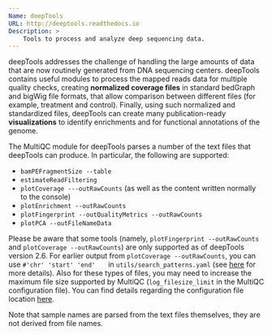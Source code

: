 ```yaml
---
Name: deepTools
URL: http://deeptools.readthedocs.io
Description: >
    Tools to process and analyze deep sequencing data.
---
```


deepTools addresses the challenge of handling the large amounts of data that are now routinely generated from DNA sequencing centers. deepTools contains useful modules to process the mapped reads data for multiple quality checks, creating **normalized coverage files** in standard bedGraph and bigWig file formats, that allow comparison between different files (for example, treatment and control). Finally, using such normalized and standardized files, deepTools can create many publication-ready **visualizations** to identify enrichments and for functional annotations of the genome.

The MultiQC module for deepTools parses a number of the text files that deepTools can produce. In particular, the following are supported:

 - `bamPEFragmentSize --table`
 - `estimateReadFiltering`
 - `plotCoverage ---outRawCounts` (as well as the content written normally to the console)
 - `plotEnrichment --outRawCounts`
 - `plotFingerprint --outQualityMetrics --outRawCounts`
 - `plotPCA --outFileNameData`

Please be aware that some tools (namely, `plotFingerprint --outRawCounts` and `plotCoverage --outRawCounts`) are only supported as of deepTools version 2.6. For earlier output from `plotCoverage --outRawCounts`, you can use `#'chr'	'start'	'end'	` in `utils/search_patterns.yaml` (see [here](http://multiqc.info/docs/#module-search-patterns) for more details). Also for these types of files, you may need to increase the maximum file size supported by MultiQC (`log_filesize_limit` in the MultiQC configuration file). You can find details regarding the configuration file location [here](http://multiqc.info/docs/#configuring-multiqc).

Note that sample names are parsed from the text files themselves, they are not derived from file names.
